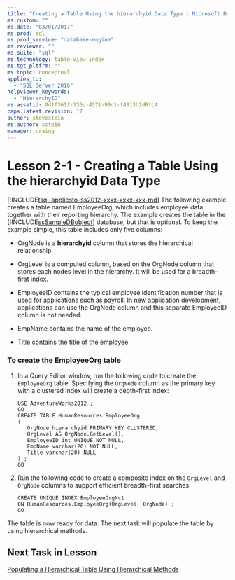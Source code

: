 ```yaml
---
title: "Creating a Table Using the hierarchyid Data Type | Microsoft Docs"
ms.custom: ""
ms.date: "03/01/2017"
ms.prod: sql
ms.prod_service: "database-engine"
ms.reviewer: ""
ms.suite: "sql"
ms.technology: table-view-index
ms.tgt_pltfrm: ""
ms.topic: conceptual
applies_to: 
  - "SQL Server 2016"
helpviewer_keywords: 
  - "HierarchyID"
ms.assetid: 0d1f361f-336c-4571-99d1-f4813b2d9fc4
caps.latest.revision: 17
author: stevestein
ms.author: sstein
manager: craigg
---
```

# Lesson 2-1 - Creating a Table Using the hierarchyid Data Type
[!INCLUDE[tsql-appliesto-ss2012-xxxx-xxxx-xxx-md](../../includes/tsql-appliesto-ss2012-xxxx-xxxx-xxx-md.md)]
The following example creates a table named EmployeeOrg, which includes employee data together with their reporting hierarchy. The example creates the table in the [!INCLUDE[ssSampleDBobject](../../includes/sssampledbobject-md.md)] database, but that is optional. To keep the example simple, this table includes only five columns:  
  
-   OrgNode is a **hierarchyid** column that stores the hierarchical relationship.  
  
-   OrgLevel is a computed column, based on the OrgNode column that stores each nodes level in the hierarchy. It will be used for a breadth-first index.  
  
-   EmployeeID contains the typical employee identification number that is used for applications such as payroll. In new application development, applications can use the OrgNode column and this separate EmployeeID column is not needed.  
  
-   EmpName contains the name of the employee.  
  
-   Title contains the title of the employee.  
  
### To create the EmployeeOrg table  
  
1.  In a Query Editor window, run the following code to create the `EmployeeOrg` table. Specifying the `OrgNode` column as the primary key with a clustered index will create a depth-first index:  
  
    ```  
    USE AdventureWorks2012 ;  
    GO  
    CREATE TABLE HumanResources.EmployeeOrg  
    (  
       OrgNode hierarchyid PRIMARY KEY CLUSTERED,  
       OrgLevel AS OrgNode.GetLevel(),  
       EmployeeID int UNIQUE NOT NULL,  
       EmpName varchar(20) NOT NULL,  
       Title varchar(20) NULL  
    ) ;  
    GO  
    ```  
  
2.  Run the following code to create a composite index on the `OrgLevel` and `OrgNode` columns to support efficient breadth-first searches:  
  
    ```  
    CREATE UNIQUE INDEX EmployeeOrgNc1   
    ON HumanResources.EmployeeOrg(OrgLevel, OrgNode) ;  
    GO  
    ```  
  
The table is now ready for data. The next task will populate the table by using hierarchical methods.  
  
## Next Task in Lesson  
[Populating a Hierarchical Table Using Hierarchical Methods](../../relational-databases/tables/lesson-2-2-populating-a-hierarchical-table-using-hierarchical-methods.md)  
  
  
  
